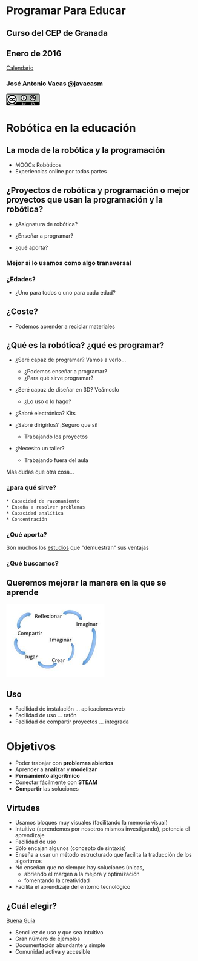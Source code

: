 # Programar Para Educar

## Curso del CEP de Granada

## Enero de 2016

[Calendario](./Indice.md)

### José Antonio Vacas @javacasm

![CCbySA](imagenes/CCbySQ_88x31.png)

# Robótica en la educación

## La moda de la robótica y la programación

* MOOCs Robóticos
* Experiencias online por todas partes

## ¿Proyectos de robótica y programación o mejor proyectos que usan la programación y la robótica?

* ¿Asignatura de robótica?

* ¿Enseñar a programar?

* ¿qué aporta?

### Mejor si lo usamos como algo transversal

### ¿Edades?

* ¿Uno para todos o uno para cada edad?

## ¿Coste?

* Podemos aprender a reciclar materiales

## ¿Qué es la robótica? ¿qué es programar?

* ¿Seré capaz de programar? Vamos a verlo...
	* ¿Podemos enseñar a programar?
	* ¿Para qué sirve programar?

* ¿Seré capaz de diseñar en 3D? Veámoslo
	* ¿Lo uso o lo hago?

* ¿Sabré electrónica? Kits

* ¿Sabré dirigirlos? ¡Seguro que sí!
	* Trabajando los proyectos

* ¿Necesito un taller?
	* Trabajando fuera del aula

Más dudas que otra cosa...
### ¿para qué sirve?

	* Capacidad de razonamiento
	* Enseña a resolver problemas
	* Capacidad analítica
	* Concentración

### ¿Qué aporta?

Són muchos los [estudios](http://programamos.es/evidencias-cientificas-de-los-beneficios-de-aprender-a-programar-desde-infantil/) que "demuestran" sus ventajas

### ¿Qué buscamos?

## Queremos mejorar la manera en la que se aprende

![espiral](./imagenes/EspiralAprendizaje.jpg)

## Uso


* Facilidad de instalación ... aplicaciones web
* Facilidad de uso ... ratón
* Facilidad de compartir proyectos ... integrada

# Objetivos

* Poder trabajar con **problemas abiertos**
* Aprender a **analizar** y **modelizar**
* **Pensamiento algorítmico**
* Conectar fácilmente con **STEAM**
* **Compartir** las soluciones


## Virtudes

* Usamos bloques muy visuales (facilitando la memoria visual)
* Intuitivo (aprendemos por nosotros mismos investigando), potencia el aprendizaje
* Facilidad de uso
* Sólo encajan algunos (concepto de sintaxis)
* Enseña a usar un método estructurado que facilita la traducción de los algoritmos
* No enseñan que no siempre hay soluciones únicas,
  * abriendo el margen a la mejora y optimización
  * fomentando la creatividad
* Facilita el aprendizaje del entorno tecnológico


## ¿Cuál elegir?

[Buena Guía](http://programamos.es/reyes-magos-ideas-regalos-programacion-robotica-navidades/)

* Sencillez de uso y que sea intuitivo
* Gran número de ejemplos
* Documentación abundante y simple
* Comunidad activa y accesible
